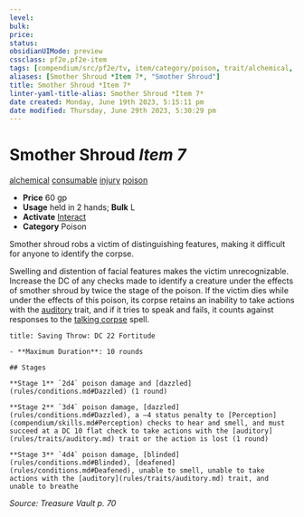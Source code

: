 ```yaml
---
level:
bulk:
price:
status:
obsidianUIMode: preview
cssclass: pf2e,pf2e-item
tags: [compendium/src/pf2e/tv, item/category/poison, trait/alchemical, trait/consumable, trait/injury, trait/poison]
aliases: [Smother Shroud *Item 7*, "Smother Shroud"]
title: Smother Shroud *Item 7*
linter-yaml-title-alias: Smother Shroud *Item 7*
date created: Monday, June 19th 2023, 5:15:11 pm
date modified: Thursday, June 29th 2023, 5:30:29 pm
---
```


# Smother Shroud *Item 7*

[alchemical](rules/traits/alchemical.md) [consumable](rules/traits/consumable.md) [injury](rules/traits/injury.md) [poison](rules/traits/poison.md)  

- **Price** 60 gp
- **Usage** held in 2 hands; **Bulk** L
- **Activate** [Interact](rules/actions/interact.md)
- **Category** Poison

Smother shroud robs a victim of distinguishing features, making it difficult for anyone to identify the corpse.

Swelling and distention of facial features makes the victim unrecognizable. Increase the DC of any checks made to identify a creature under the effects of smother shroud by twice the stage of the poison. If the victim dies while under the effects of this poison, its corpse retains an inability to take actions with the [auditory](rules/traits/auditory.md) trait, and if it tries to speak and fails, it counts against responses to the [talking corpse](compendium/spells/talking-corpse.md) spell.

```ad-inline-affliction
title: Saving Throw: DC 22 Fortitude

- **Maximum Duration**: 10 rounds

## Stages

**Stage 1** `2d4` poison damage and [dazzled](rules/conditions.md#Dazzled) (1 round)

**Stage 2** `3d4` poison damage, [dazzled](rules/conditions.md#Dazzled), a –4 status penalty to [Perception](compendium/skills.md#Perception) checks to hear and smell, and must succeed at a DC 10 flat check to take actions with the [auditory](rules/traits/auditory.md) trait or the action is lost (1 round)

**Stage 3** `4d4` poison damage, [blinded](rules/conditions.md#Blinded), [deafened](rules/conditions.md#Deafened), unable to smell, unable to take actions with the [auditory](rules/traits/auditory.md) trait, and unable to breathe
```

*Source: Treasure Vault p. 70*
